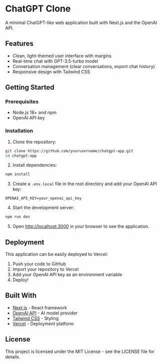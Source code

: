 # ChatGPT Clone

A minimal ChatGPT-like web application built with Next.js and the OpenAI API.

## Features

- Clean, light-themed user interface with margins
- Real-time chat with GPT-3.5-turbo model
- Conversation management (clear conversations, export chat history)
- Responsive design with Tailwind CSS

## Getting Started

### Prerequisites

- Node.js 18+ and npm
- OpenAI API key

### Installation

1. Clone the repository:
```bash
git clone https://github.com/yourusername/chatgpt-app.git
cd chatgpt-app
```

2. Install dependencies:
```bash
npm install
```

3. Create a `.env.local` file in the root directory and add your OpenAI API key:
```
OPENAI_API_KEY=your_openai_api_key
```

4. Start the development server:
```bash
npm run dev
```

5. Open [http://localhost:3000](http://localhost:3000) in your browser to see the application.

## Deployment

This application can be easily deployed to Vercel:

1. Push your code to GitHub
2. Import your repository to Vercel
3. Add your OpenAI API key as an environment variable
4. Deploy!

## Built With

- [Next.js](https://nextjs.org/) - React framework
- [OpenAI API](https://openai.com/api/) - AI model provider
- [Tailwind CSS](https://tailwindcss.com/) - Styling
- [Vercel](https://vercel.com/) - Deployment platform

## License

This project is licensed under the MIT License - see the LICENSE file for details.
